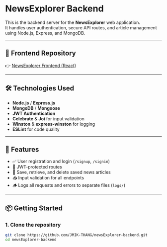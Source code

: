 # NewsExplorer Backend

This is the backend server for the **NewsExplorer** web application.  
It handles user authentication, secure API routes, and article management using Node.js, Express, and MongoDB.

---

## 🔗 Frontend Repository

👉 [NewsExplorer Frontend (React)](https://github.com/JMIK-THANG/newsExplorer-react)

---

## 🛠 Technologies Used

- **Node.js** / **Express.js**
- **MongoDB** / **Mongoose**
- **JWT Authentication**
- **Celebrate** & **Joi** for input validation
- **Winston** & **express-winston** for logging
- **ESLint** for code quality

---

## 🚀 Features

- ✅ User registration and login (`/signup`, `/signin`)
- 🔐 JWT-protected routes
- 🧾 Save, retrieve, and delete saved news articles
- 📥 Input validation for all endpoints
- 🪵 Logs all requests and errors to separate files (`logs/`)

---

## 📦 Getting Started

### 1. Clone the repository

```bash
git clone https://github.com/JMIK-THANG/newsExplorer-backend.git
cd newsExplorer-backend
